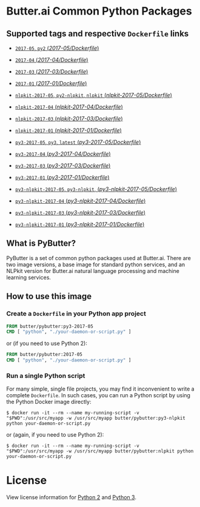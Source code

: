 Butter.ai Common Python Packages
================================

## Supported tags and respective `Dockerfile` links

-	[`2017-05`, `py2` (*2017-05/Dockerfile*)](https://github.com/butter/docker-pybutter/blob/0ce7761d11e8f27a858cea855bd02ca478b61c9b/py2/2017-05/python/Dockerfile)
-	[`2017-04` (*2017-04/Dockerfile*)](https://github.com/butter/docker-pybutter/blob/021b54a67ef2945e274d305f9c245dac5f142442/py2/2017-04/python/Dockerfile)
-	[`2017-03` (*2017-03/Dockerfile*)](https://github.com/butter/docker-pybutter/blob/4e9990a6a6fa921e9baae02b738ec84b639aec7c/py2/2017-03/python/Dockerfile)
-	[`2017-01` (*2017-01/Dockerfile*)](https://github.com/butter/docker-pybutter/blob/5f733bacdea7a89783aea7d64da06135d85f85b1/py2/2017-01/python/Dockerfile)

-	[`nlpkit-2017-05`, `py2-nlpkit`, `nlpkit` (*nlpkit-2017-05/Dockerfile*)](https://github.com/butter/docker-pybutter/blob/0ce7761d11e8f27a858cea855bd02ca478b61c9b/py2/2017-05/nlpkit/Dockerfile)
-	[`nlpkit-2017-04` (*nlpkit-2017-04/Dockerfile*)](https://github.com/butter/docker-pybutter/blob/021b54a67ef2945e274d305f9c245dac5f142442/py2/2017-04/nlpkit/Dockerfile)
-	[`nlpkit-2017-03` (*nlpkit-2017-03/Dockerfile*)](https://github.com/butter/docker-pybutter/blob/4e9990a6a6fa921e9baae02b738ec84b639aec7c/py2/2017-03/nlpkit/Dockerfile)
-	[`nlpkit-2017-01` (*nlpkit-2017-01/Dockerfile*)](https://github.com/butter/docker-pybutter/blob/bacd44bfc020768e7d3efef7b712c8b264610166/py2/2017-01/nlpkit/Dockerfile)

-	[`py3-2017-05`, `py3`, `latest` (*py3-2017-05/Dockerfile*)](https://github.com/butter/docker-pybutter/blob/0ce7761d11e8f27a858cea855bd02ca478b61c9b/py3/2017-05/python/Dockerfile)
-	[`py3-2017-04` (*py3-2017-04/Dockerfile*)](https://github.com/butter/docker-pybutter/blob/021b54a67ef2945e274d305f9c245dac5f142442/py3/2017-04/python/Dockerfile)
-	[`py3-2017-03` (*py3-2017-03/Dockerfile*)](https://github.com/butter/docker-pybutter/blob/4e9990a6a6fa921e9baae02b738ec84b639aec7c/py3/2017-03/python/Dockerfile)
-	[`py3-2017-01` (*py3-2017-01/Dockerfile*)](https://github.com/butter/docker-pybutter/blob/5f733bacdea7a89783aea7d64da06135d85f85b1/py3/2017-01/python/Dockerfile)

-	[`py3-nlpkit-2017-05`, `py3-nlpkit`, (*py3-nlpkit-2017-05/Dockerfile*)](https://github.com/butter/docker-pybutter/blob/0ce7761d11e8f27a858cea855bd02ca478b61c9b/py3/2017-05/nlpkit/Dockerfile)
-	[`py3-nlpkit-2017-04` (*py3-nlpkit-2017-04/Dockerfile*)](https://github.com/butter/docker-pybutter/blob/021b54a67ef2945e274d305f9c245dac5f142442/py3/2017-04/nlpkit/Dockerfile)
-	[`py3-nlpkit-2017-03` (*py3-nlpkit-2017-03/Dockerfile*)](https://github.com/butter/docker-pybutter/blob/4e9990a6a6fa921e9baae02b738ec84b639aec7c/py3/2017-03/nlpkit/Dockerfile)
-	[`py3-nlpkit-2017-01` (*py3-nlpkit-2017-01/Dockerfile*)](https://github.com/butter/docker-pybutter/blob/2bd15138b0a905cd695751d55a37ca34ffa43365/py3/2017-01/nlpkit/Dockerfile)

## What is PyButter?

PyButter is a set of common python packages used at Butter.ai. There are two
image versions, a base image for standard python services, and an NLPkit version
for Butter.ai natural language processing and machine learning services.

## How to use this image

### Create a `Dockerfile` in your Python app project

```dockerfile
FROM butter/pybutter:py3-2017-05
CMD [ "python", "./your-daemon-or-script.py" ]
```

or (if you need to use Python 2):

```dockerfile
FROM butter/pybutter:2017-05
CMD [ "python", "./your-daemon-or-script.py" ]
```

### Run a single Python script

For many simple, single file projects, you may find it inconvenient to write a complete `Dockerfile`. In such cases, you can run a Python script by using the Python Docker image directly:

```console
$ docker run -it --rm --name my-running-script -v "$PWD":/usr/src/myapp -w /usr/src/myapp butter/pybutter:py3-nlpkit python your-daemon-or-script.py
```

or (again, if you need to use Python 2):

```console
$ docker run -it --rm --name my-running-script -v "$PWD":/usr/src/myapp -w /usr/src/myapp butter/pybutter:nlpkit python your-daemon-or-script.py
```

# License

View license information for [Python 2](https://docs.python.org/2/license.html) and [Python 3](https://docs.python.org/3/license.html).
